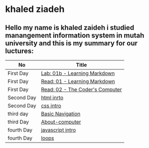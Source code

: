 # khaled ziadeh 

## Hello my  name is khaled zaideh i studied manangement information system in mutah university and this is my summary for our luctures: 

|No   | Title |
 |-----|------|
 |First Day  | [Lab: 01b - Learning Markdown](https://khaedzi.github.io/reading-notes/lab1-growth-mindset)
 |First Day | [Read: 01 - Learning Markdown](https://khaedzi.github.io/reading-notes/01-markdown)
 |First Day| [Read: 02 - The Coder's Computer](https://khaedzi.github.io/reading-notes/Read:%2002%20-%20TheCoder'sComputer)                                          |
 |Second Day | [html inrto](https://khaedzi.github.io/reading-notes/read4.mdabouthtml) 
 |Second Day  |[css intro]( https://khaedzi.github.io/reading-notes/lab05-cssinttro) 
 |third day | [Basic Navigation](https://khaedzi.github.io/practice-js/ (Links to an external site.))
  |third Day| [About-computer](https://khaedzi.github.io/reading-notes/read06b) 
|fourth Day| [javascript intro](https://khaedzi.github.io/reading-notes/read07) 
|fourth Day| [loops](https://khaedzi.github.io/reading-notes/read08) 
